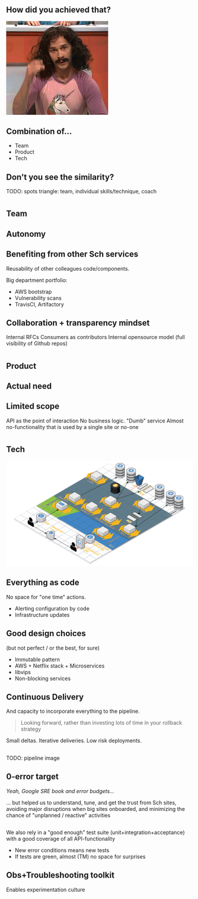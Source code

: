 #

## How did you achieved that?

![](magic.gif)


## Combination of...

* Team
* Product 
* Tech

## Don't you see the similarity?

TODO: spots triangle: team, individual skills/technique, coach 

#

## Team

## Autonomy

## Benefiting from other Sch services

Reusability of other colleagues code/components.
 
Big department portfolio:

* AWS bootstrap
* Vulnerability scans
* TravisCI, Artifactory

## Collaboration + transparency mindset

Internal RFCs
Consumers as contributors
Internal opensource model (full visibility of Github repos)

#

## Product

## Actual need

## Limited scope

API as the point of interaction
No business logic. "Dumb" service
Almost no-functionality that is used by a single site or no-one

#

## Tech

![](apiV1Arch.png)


## Everything as code 

No space for "one time" actions.

* Alerting configuration by code
* Infrastructure updates 

## Good design choices

(but not perfect / or the best, for sure)

* Immutable pattern
* AWS + Netflix stack + Microservices
* libvips
* Non-blocking services

## Continuous Delivery

And capacity to incorporate everything to the pipeline. 
> Looking forward, rather than investing lots of time in your rollback strategy

Small deltas. Iterative deliveries. Low risk deployments.

## 
TODO: pipeline image

## 0-error target

*Yeah, Google SRE book and error budgets...*

... but helped us to understand, tune, and get the trust from Sch sites, avoiding major disruptions
when big sites onboarded, and minimizing the chance of "unplanned / reactive" activities

##

We also rely in a "good enough" test suite (unit+integration+acceptance) 
with a good coverage of all API-functionality

* New error conditions means new tests
* If tests are green, almost (TM) no space for surprises

## Obs+Troubleshooting toolkit

Enables experimentation culture





